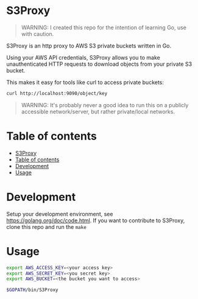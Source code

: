 # S3Proxy

> WARNING: I created this repo for the intention of learning Go, use with caution.


S3Proxy is an http proxy to AWS S3 private buckets written in Go.

Using your AWS API credentials, S3Proxy allows you to make unauthenticated HTTP requests to download objects from your private S3 bucket.

This makes it easy for tools like curl to access private buckets:

```bash
curl http://localhost:9090/object/key
```

> WARNING: It's probably never a good idea to run this on a publicly accessible network/server, but rather private/local networks.

# Table of contents

- [S3Proxy](#s3proxy)
- [Table of contents](#table-of-contents)
- [Development](#development)
- [Usage](#usage)

# Development

Setup your development environment, see https://golang.org/doc/code.html. 
If you want to contribute to S3Proxy, clone this repo and run the ```make```

# Usage
```bash
export AWS_ACCESS_KEY=<your access key>
export AWS_SECRET_KEY=<you secret key>
export AWS_BUCKET=<the bucket you want to access>

$GOPATH/bin/S3Proxy
```
